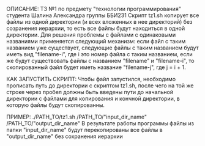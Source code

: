 ОПИСАНИЕ:
ТЗ №1 по предмету "технологии программирования" студента Шалина Александра группы ББИ231
Скрипт tz1.sh копирует все файлы из одной директории (и всех вложенных в нее директорий)
без созранения иерархии, то есть все файлы будут находиться в одной директории. Для решения
проблемы с файлами с одинаковыми названиями применяется следующий механизм: если файл с таким
названием уже существует, следующие файлы с таким названием будут иметь вид "filename-i", где i
это номер файла с таким названием, если же будут существовать файлы с названием "filename" и 
"filename-i", то скопированный файл будет иметь название "filename-j", где j = i + 1.

КАК ЗАПУСТИТЬ СКРИПТ:
Чтобы файл запустился, необходимо прописать путь до директории с скриптом tz1.sh, после чего
на той же строке через пробел должны быть введены пути до начальной директории с файлами для копирования
и кончной директории, в которую файлы будут скопированны. 

ПРИМЕР:
./PATH_TO/tz1.sh /PATH_TO/"input_dir_name" /PATH_TO/"output_dir_name"
В результате работы программы файлы из папки "input_dir_name" будут перекопированы все файлы
в "output_dir_name" без сохранения иерархии
